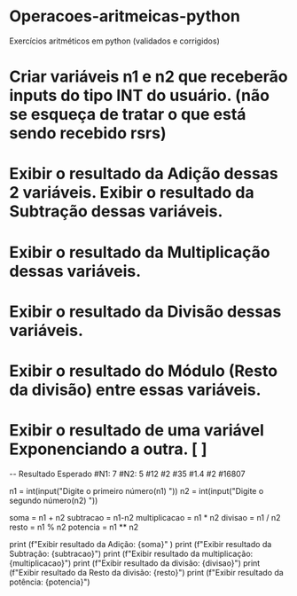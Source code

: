 # Operacoes-aritmeicas-python
Exercícios aritméticos em python (validados e corrigidos)
# Criar variáveis n1 e n2 que receberão inputs do tipo INT do usuário. (não se esqueça de tratar o que está sendo recebido rsrs) 
# Exibir o resultado da Adição dessas 2 variáveis. Exibir o resultado da Subtração dessas variáveis. 
# Exibir o resultado da Multiplicação dessas variáveis. 
# Exibir o resultado da Divisão dessas variáveis. 
# Exibir o resultado do Módulo (Resto da divisão) entre essas variáveis. 
# Exibir o resultado de uma variável Exponenciando a outra. [ ]

-- Resultado Esperado
    #N1: 7
    #N2: 5
    #12
    #2
    #35
    #1.4
    #2
    #16807

n1 = int(input("Digite o primeiro número(n1) "))
n2 = int(input("Digite o segundo número(n2)  "))

soma = n1 + n2
subtracao = n1-n2
multiplicacao = n1 * n2
divisao = n1 / n2
resto = n1 % n2
potencia = n1 ** n2

print (f"Exibir resultado da Adição: {soma}" )
print (f"Exibir resultado da Subtração: {subtracao}")
print (f"Exibir resultado da multiplicação: {multiplicacao}")
print (f"Exibir resultado da divisão: {divisao}")
print (f"Exibir resultado da Resto da divisão: {resto}")
print (f"Exibir resultado da potência: {potencia}")
